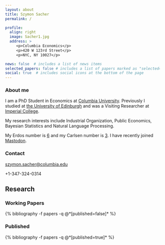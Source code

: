 ```yaml
---
layout: about
title: Szymon Sacher
permalink: /

profile: 
  align: right
  image: Sacher1.jpg
  address: >
     <p>Columbia Economics</p>
     <p>420 W 123rd Street</p>
     <p>NYC, NY 10027</p>

news: false  # includes a list of news items
selected_papers: false # includes a list of papers marked as "selected={true}"
social: true  # includes social icons at the bottom of the page
---
```


### About me

I am a PhD Student in Economics at [Columbia University](https://econ.columbia.edu/). Previously I studied at [the University of Edinburgh](https://www.ed.ac.uk/economics) and was a Visiting Researcher at [Imperial College](https://www.imperial.ac.uk/business-school/).      

My research interests include Industrial Organization, Public Economics, Bayesian Statistics and Natural Language Processing.

My Erdos number is [6](https://www.csauthors.net/distance/paul-erdos/szymon-sacher) and my Carlsen number is [3](https://freopen.org/@/FlaxJax). I have recently joined <a rel="me" href="https://econtwitter.net/@szymon_sacher">Mastodon</a>.

### Contact

szymon.sacher@columbia.edu

+1-347-324-0314

## Research
### Working Papers
<div class="publications">
{% bibliography -f papers -q @*[published=false]* %}
</div>

### Published
<div class="publications">
{% bibliography -f papers -q @*[published=true]* %}
</div>
